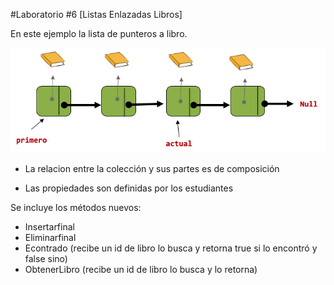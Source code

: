 #Laboratorio #6 [Listas Enlazadas Libros]

En este ejemplo la lista  de punteros a libro.

![listas-enlazadas-libros](listas-enlazadas-libros.png)

- La relacion entre la colección y sus partes es de composición

- Las propiedades son definidas por los estudiantes

Se incluye los métodos nuevos:

- Insertarfinal
- Eliminarfinal
- Econtrado (recibe un id de libro lo busca y retorna true si lo encontró y false sino)
- ObtenerLibro (recibe un id de libro lo busca y lo retorna)
